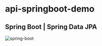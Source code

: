 # api-springboot-demo
## Spring Boot | Spring Data JPA

![spring-boot](https://user-images.githubusercontent.com/86077654/139226058-c06aa669-458c-42d8-82fc-8e403b7d8ac2.png)

